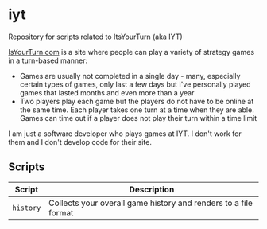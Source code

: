 # iyt
Repository for scripts related to ItsYourTurn (aka IYT)

[IsYourTurn.com](https://itsyourturn.com) is a site where people can play a variety of strategy games in a turn-based manner:
  - Games are usually not completed in a single day - many, especially certain types of games, only last a few days but I've personally played games that lasted months and even more than a year
  - Two players play each game but the players do not have to be online at the same time.  Each player takes one turn at a time when they are able.  Games can time out if a player does not play their turn within a time limit

I am just a software developer who plays games at IYT.  I don't work for them and I don't develop code for their site.

## Scripts

| Script | Description |
| ------ | ----------- |
| `history` | Collects your overall game history and renders to a file format |

